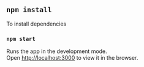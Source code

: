 
## `npm install`
To install dependencies 

### `npm start`

Runs the app in the development mode.\
Open [http://localhost:3000](http://localhost:3000) to view it in the browser.

